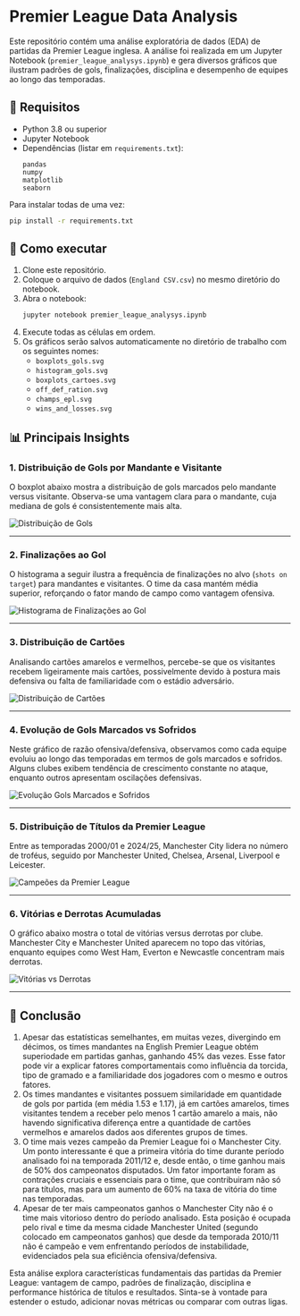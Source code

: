 # Premier League Data Analysis

Este repositório contém uma análise exploratória de dados (EDA) de partidas da Premier League inglesa. A análise foi realizada em um Jupyter Notebook (`premier_league_analysys.ipynb`) e gera diversos gráficos que ilustram padrões de gols, finalizações, disciplina e desempenho de equipes ao longo das temporadas.

## 📝 Requisitos

- Python 3.8 ou superior  
- Jupyter Notebook  
- Dependências (listar em `requirements.txt`):
  ```
  pandas
  numpy
  matplotlib
  seaborn
  ```
  
Para instalar todas de uma vez:
```bash
pip install -r requirements.txt
```

## 🚀 Como executar

1. Clone este repositório.  
2. Coloque o arquivo de dados (`England CSV.csv`) no mesmo diretório do notebook.  
3. Abra o notebook:
   ```bash
   jupyter notebook premier_league_analysys.ipynb
   ```
4. Execute todas as células em ordem.  
5. Os gráficos serão salvos automaticamente no diretório de trabalho com os seguintes nomes:
   - `boxplots_gols.svg`  
   - `histogram_gols.svg`  
   - `boxplots_cartoes.svg`  
   - `off_def_ration.svg`  
   - `champs_epl.svg`  
   - `wins_and_losses.svg`  

## 📊 Principais Insights

### 1. Distribuição de Gols por Mandante e Visitante  
O boxplot abaixo mostra a distribuição de gols marcados pelo mandante versus visitante. Observa-se uma vantagem clara para o mandante, cuja mediana de gols é consistentemente mais alta.  

![Distribuição de Gols](./assets/boxplots_gols.png)

---

### 2. Finalizações ao Gol  
O histograma a seguir ilustra a frequência de finalizações no alvo (`shots on target`) para mandantes e visitantes. O time da casa mantém média superior, reforçando o fator mando de campo como vantagem ofensiva.  

![Histograma de Finalizações ao Gol](./assets/histogram_gols.png)

---

### 3. Distribuição de Cartões  
Analisando cartões amarelos e vermelhos, percebe-se que os visitantes recebem ligeiramente mais cartões, possivelmente devido à postura mais defensiva ou falta de familiaridade com o estádio adversário. 

![Distribuição de Cartões](./assets/boxplots_cartoes.svg)

---

### 4. Evolução de Gols Marcados vs Sofridos  
Neste gráfico de razão ofensiva/defensiva, observamos como cada equipe evoluiu ao longo das temporadas em termos de gols marcados e sofridos. Alguns clubes exibem tendência de crescimento constante no ataque, enquanto outros apresentam oscilações defensivas.  

![Evolução Gols Marcados e Sofridos](./assets/off_def_ration.svg)

---

### 5. Distribuição de Títulos da Premier League  
Entre as temporadas 2000/01 e 2024/25, Manchester City lidera no número de troféus, seguido por Manchester United, Chelsea, Arsenal, Liverpool e Leicester.  

![Campeões da Premier League](./assets/champs_epl.svg)

---

### 6. Vitórias e Derrotas Acumuladas  
O gráfico abaixo mostra o total de vitórias versus derrotas por clube. Manchester City e Manchester United aparecem no topo das vitórias, enquanto equipes como West Ham, Everton e Newcastle concentram mais derrotas.
  
![Vitórias vs Derrotas](./assets/wins_and_losses.svg)

---

## 🎯 Conclusão

1. Apesar das estatísticas semelhantes, em muitas vezes, divergindo em décimos, os times mandantes na English Premier League obtém superiodade em partidas ganhas, ganhando 45% das vezes. Esse fator pode vir a explicar fatores comportamentais como influência da torcida, tipo de gramado e a familiaridade dos jogadores com o mesmo e outros fatores.
2. Os times mandantes e visitantes possuem similaridade em quantidade de gols por partida (em média 1.53 e 1.17), já em cartões amarelos, times visitantes tendem a receber pelo menos 1 cartão amarelo a mais, não havendo significativa diferença entre a quantidade de cartões vermelhos e amarelos dados aos diferentes grupos de times.
3. O time mais vezes campeão da Premier League foi o Manchester City. Um ponto interessante é que a primeira vitória do time durante período analisado foi na temporada 2011/12 e, desde então, o time ganhou mais de 50% dos campeonatos disputados. Um fator importante foram as contrações cruciais e essenciais para o time, que contribuiram não só para títulos, mas para um aumento de 60% na taxa de vitória do time nas temporadas.
4. Apesar de ter mais campeonatos ganhos o Manchester City não é o time mais vitorioso dentro do período analisado. Esta posição é ocupada pelo rival e time da mesma cidade Manchester United (segundo colocado em campeonatos ganhos) que desde da temporada 2010/11 não é campeão e vem enfrentando períodos de instabilidade, evidenciados pela sua eficiência ofensiva/defensiva.

Esta análise explora características fundamentais das partidas da Premier League: vantagem de campo, padrões de finalização, disciplina e performance histórica de títulos e resultados. Sinta-se à vontade para estender o estudo, adicionar novas métricas ou comparar com outras ligas.

